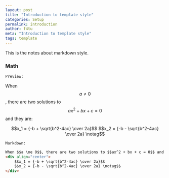 ```yaml
---
layout: post
title: "Introduction to template style"
categories: Setup
permalink: introduction
author: f4tu
meta: "Introduction to template style"
tags: template
---
```


This is the notes about markdown style.

### Math
`Preview:`

When $$a \ne 0$$, there are two solutions to $$ax^2 + bx + c = 0$$ and they are:
<div align="center">
    $$x_1 = {-b + \sqrt{b^2-4ac} \over 2a}$$
    $$x_2 = {-b - \sqrt{b^2-4ac} \over 2a} \notag$$
</div>

`Markdown:`

```md
When $$a \ne 0$$, there are two solutions to $$ax^2 + bx + c = 0$$ and they are:
<div align="center">
    $$x_1 = {-b + \sqrt{b^2-4ac} \over 2a}$$
    $$x_2 = {-b - \sqrt{b^2-4ac} \over 2a} \notag$$
</div>
```

